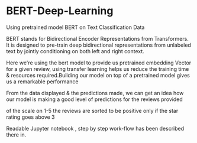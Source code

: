 # BERT-Deep-Learning
Using pretrained model BERT on Text Classification Data 


BERT stands for Bidirectional Encoder Representations from Transformers. It is designed to pre-train deep bidirectional representations from unlabeled text by jointly conditioning on both left and right context.

Here we're using the bert model to provide us pretrained embedding Vector for a given review, using transfer learning helps us reduce the training time & resources required.Building our model on top of a pretrained model gives us a remarkable performance

From the data displayed & the predictions made, we can get an idea how our model is making a good level of predictions for the reviews provided

of the scale on 1-5 the reviews are sorted to be positive only if the star rating goes above 3

Readable Jupyter notebook , step by step work-flow has been described there in.
